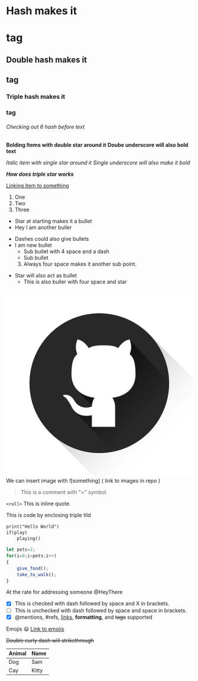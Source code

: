 # Hash makes it <h1> tag
## Double hash makes it <h2> tag
### Triple hash makes it <h3> tag
###### Checking out 6 hash before text

**Bolding Items with double star around it**
__Doube underscore will also bold text__

*Italic item with single star around it*
_Single underscore will also make it bold_

***How does triple star works***

[Linking item to something](http://google.com)

1. One
2. Two
3. Three

* Star at starting makes it a bullet
* Hey I am another buller

- Dashes could also give bullets
- I am new bullet
    - Sub bullet with 4 space and a dash
    - Sub bullet
    3. Always four space makes it another sub point.

* Star will also act as bullet
    * This is also buller with four space and star

![Github Logo](logo.png)
We can insert image with ![something] ( link to images in repo )

> This is a comment with ">" symbol.

`<roll>` This is inline quote.


This is code by enclosing triple tild
```
print("Hello World")
if(play)
    playing()
```

```javascript
let pets=2;
for(i=0;i<pets;i++)
{
    give_food();
    take_to_walk();
}
```

At the rate for addressing someone
@HeyThere


- [X] This is checked with dash followed by space and X in brackets.
- [ ] This is unchecked with dash followed by space and space in brackets.
- [x] @mentions, #refs, [links](), **formatting**, and <del>tags</del> supported

Emojis 
:smiley:
[Link to emojis](https://github.com/ikatyang/emoji-cheat-sheet/blob/master/README.md)


~~Double curly dash will strikethrough~~

Animal | Name
--------- | ---------
Dog      | Sam
Cay      | Kitty